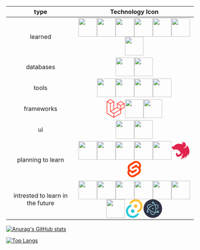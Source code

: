 | type           |                                                        Technology Icon                                                        | 
|:-------------: | :---------------------------------------------------------------------------------------------------------------------------: | 
|    learned     |              <img height="50" src="https://user-images.githubusercontent.com/25181517/192158954-f88b5814-d510-4564-b285-dff7d6400dad.png"><img height="50" src="https://user-images.githubusercontent.com/25181517/183898674-75a4a1b1-f960-4ea9-abcb-637170a00a75.png"><img height="50" src="https://user-images.githubusercontent.com/25181517/117447155-6a868a00-af3d-11eb-9cfe-245df15c9f3f.png"><img height="50" src="https://user-images.githubusercontent.com/25181517/183568594-85e280a7-0d7e-4d1a-9028-c8c2209e073c.png"><img height="50" src="https://user-images.githubusercontent.com/25181517/117201156-9a724800-adec-11eb-9a9d-3cd0f67da4bc.png"><img height="50" src="https://user-images.githubusercontent.com/25181517/183423507-c056a6f9-1ba8-4312-a350-19bcbc5a8697.png"><img height="50" src="https://user-images.githubusercontent.com/25181517/183570228-6a040b9f-3ddf-47a2-a201-743121dac664.png">| 
| databases      |                                                            <img height="50" src="https://user-images.githubusercontent.com/25181517/183896128-ec99105a-ec1a-4d85-b08b-1aa1620b2046.png"><img height="50" src="https://user-images.githubusercontent.com/25181517/182884177-d48a8579-2cd0-447a-b9a6-ffc7cb02560e.png">|
| tools          |                     <img height="50" src="https://user-images.githubusercontent.com/25181517/192108891-d86b6220-e232-423a-bf5f-90903e6887c3.png"><img height="50" src="https://user-images.githubusercontent.com/25181517/192108372-f71d70ac-7ae6-4c0d-8395-51d8870c2ef0.png"><img height="50" src="https://user-images.githubusercontent.com/25181517/117207242-07d5a700-adf4-11eb-975e-be04e62b984b.png"><img height="50" src="https://user-images.githubusercontent.com/25181517/121401671-49102800-c959-11eb-9f6f-74d49a5e1774.png">|
| frameworks     |                                <svg width="50" height="50" viewBox="0 0 50 52" xmlns="http://www.w3.org/2000/svg"><title>Logomark</title><path d="M49.626 11.564a.809.809 0 0 1 .028.209v10.972a.8.8 0 0 1-.402.694l-9.209 5.302V39.25c0 .286-.152.55-.4.694L20.42 51.01c-.044.025-.092.041-.14.058-.018.006-.035.017-.054.022a.805.805 0 0 1-.41 0c-.022-.006-.042-.018-.063-.026-.044-.016-.09-.03-.132-.054L.402 39.944A.801.801 0 0 1 0 39.25V6.334c0-.072.01-.142.028-.21.006-.023.02-.044.028-.067.015-.042.029-.085.051-.124.015-.026.037-.047.055-.071.023-.032.044-.065.071-.093.023-.023.053-.04.079-.06.029-.024.055-.05.088-.069h.001l9.61-5.533a.802.802 0 0 1 .8 0l9.61 5.533h.002c.032.02.059.045.088.068.026.02.055.038.078.06.028.029.048.062.072.094.017.024.04.045.054.071.023.04.036.082.052.124.008.023.022.044.028.068a.809.809 0 0 1 .028.209v20.559l8.008-4.611v-10.51c0-.07.01-.141.028-.208.007-.024.02-.045.028-.068.016-.042.03-.085.052-.124.015-.026.037-.047.054-.071.024-.032.044-.065.072-.093.023-.023.052-.04.078-.06.03-.024.056-.05.088-.069h.001l9.611-5.533a.801.801 0 0 1 .8 0l9.61 5.533c.034.02.06.045.09.068.025.02.054.038.077.06.028.029.048.062.072.094.018.024.04.045.054.071.023.039.036.082.052.124.009.023.022.044.028.068zm-1.574 10.718v-9.124l-3.363 1.936-4.646 2.675v9.124l8.01-4.611zm-9.61 16.505v-9.13l-4.57 2.61-13.05 7.448v9.216l17.62-10.144zM1.602 7.719v31.068L19.22 48.93v-9.214l-9.204-5.209-.003-.002-.004-.002c-.031-.018-.057-.044-.086-.066-.025-.02-.054-.036-.076-.058l-.002-.003c-.026-.025-.044-.056-.066-.084-.02-.027-.044-.05-.06-.078l-.001-.003c-.018-.03-.029-.066-.042-.1-.013-.03-.03-.058-.038-.09v-.001c-.01-.038-.012-.078-.016-.117-.004-.03-.012-.06-.012-.09v-.002-21.481L4.965 9.654 1.602 7.72zm8.81-5.994L2.405 6.334l8.005 4.609 8.006-4.61-8.006-4.608zm4.164 28.764l4.645-2.674V7.719l-3.363 1.936-4.646 2.675v20.096l3.364-1.937zM39.243 7.164l-8.006 4.609 8.006 4.609 8.005-4.61-8.005-4.608zm-.801 10.605l-4.646-2.675-3.363-1.936v9.124l4.645 2.674 3.364 1.937v-9.124zM20.02 38.33l11.743-6.704 5.87-3.35-8-4.606-9.211 5.303-8.395 4.833 7.993 4.524z" fill="#FF2D20" fill-rule="evenodd"/></svg><img height="50" src="https://user-images.githubusercontent.com/25181517/183897015-94a058a6-b86e-4e42-a37f-bf92061753e5.png"><img height="50" src="https://user-images.githubusercontent.com/25181517/183859966-a3462d8d-1bc7-4880-b353-e2cbed900ed6.png">|
|ui              |              <img height="50" src="https://user-images.githubusercontent.com/25181517/202896760-337261ed-ee92-4979-84c4-d4b829c7355d.png"><img height="50" src="https://user-images.githubusercontent.com/25181517/183898054-b3d693d4-dafb-4808-a509-bab54cf5de34.png">|
|planning to learn|            <img height="50" src="https://user-images.githubusercontent.com/25181517/183890598-19a0ac2d-e88a-4005-a8df-1ee36782fde1.png"><img height="50" src="https://user-images.githubusercontent.com/25181517/186150365-da1eccce-6201-487c-8649-45e9e99435fd.png"><img height="50" src="https://user-images.githubusercontent.com/25181517/186150304-1568ffdf-4c62-4bdc-9cf1-8d8efcea7c5b.png"><img height="50" src="https://user-images.githubusercontent.com/25181517/192106073-90fffafe-3562-4ff9-a37e-c77a2da0ff58.png"><img height="50" src="./opengl.png"><svg height="50" viewBox="0 0 264.58333 255.58751" width="50" xmlns="http://www.w3.org/2000/svg"><path d="m153.33845 45.652481c-1.80934 0-3.48944.387729-5.04032.904673 3.29558 2.19706 5.10493 5.104961 6.00963 8.400551.0648.45233.19386.775444.25856 1.227759.0648.387729.12916.775444.12916 1.163171.2586 5.686509-1.48628 6.397323-2.71403 9.757543-1.87398 4.329529-1.35704 8.982133.90466 12.730079.19387.452318.45234.969275.77546 1.421618-2.45558-16.348759 11.17919-18.804304 13.69932-23.90924.19386-4.458761-3.48944-7.431263-6.39731-9.499092-2.77864-1.680104-5.29884-2.197062-7.62513-2.197062zm20.54903 3.683318c-.25858 1.486247-.0647 1.09853-.12913 1.873973-.0647.516945-.0647 1.163157-.12914 1.680102-.12914.516959-.2586 1.033904-.45236 1.550886-.12913.516945-.32309 1.033903-.51694 1.550847-.2586.516983-.45234.969301-.71082 1.486258-.19385.258585-.32309.516945-.51695.775443-.12914.193857-.25858.387715-.38771.581572-.32309.452355-.64621.904673-.96929 1.292387-.38774.387729-.71083.840046-1.16319 1.163171v.0647c-.38771.3231-.77543.710815-1.22775 1.033903-1.35702 1.033902-2.90787 1.809344-4.32952 2.778644-.45231.323088-.90468.581587-1.29238.9693-.45233.323088-.84006.646176-1.22776 1.033903-.45236.387715-.77545.775442-1.16318 1.227784-.32309.387728-.7108.840048-.96927 1.292402-.32312.452317-.6462.904661-.9047 1.35699-.25857.516944-.45233.969299-.71081 1.486245-.19385.516944-.38773.969301-.51695 1.486244-.19386.581586-.3231 1.098544-.45234 1.615514-.0647.258583-.0647.58156-.12914.840045-.0648.258584-.0648.516945-.12913.775443 0 .516944-.0647 1.09853-.0647 1.615475 0 .387727 0 .775441.0647 1.163169 0 .516946.0647 1.033892.19385 1.615476.0647.516944.19384 1.033902.32312 1.550885.19386.516944.3231 1.033902.51694 1.550847.12916.323126.32309.646213.45236.904673l-14.86252-5.75114c-2.52018-.710815-4.9757-1.35699-7.49588-1.938576-1.357-.323087-2.714-.646198-4.07102-.969299-3.87719-.77543-7.81895-1.356991-11.76076-1.744705-.12913 0-.19385-.06471-.32309-.06471-3.8772-.387714-7.68973-.581572-11.5669-.581572-2.84328 0-5.68656.129131-8.465201.323088-3.941798.258584-7.883602.775442-11.825373 1.421617-.969302.129144-1.938602.323125-2.907905.516984-2.003199.387689-3.941771.840044-5.815742 1.292386-.9693.258584-1.938602.516958-2.907903.775419-.96927.387713-1.87394.84007-2.778642 1.227784-.710811.323088-1.421619.646187-2.132431.9693-.129139.06471-.25858.06471-.32309.129144-.64621.323087-1.22779.581547-1.809341.904671-.193861.06471-.323122.129132-.452351.193859-.71081.323089-1.421618.710803-2.003201 1.033902-.45235.193858-.90467.452343-1.292389.646213-.193862.129131-.452353.258572-.581582.323088-.581579.323088-1.16316.646174-1.680111.9693-.581581.323087-1.098532.646175-1.550882.969263-.452318.323125-.904667.581585-1.29239.904672-.06474.06471-.129139.06471-.193861.129145-.387719.258583-.840039.581571-1.227758.904696 0 0-.06473.0647-.12914.129142-.32309.258584-.646212.516947-.969301.775407-.129138.06471-.258581.193857-.38772.258583-.32309.258586-.64618.581586-.969271.84007-.06473.129143-.193859.193858-.258581.258585-.38772.387715-.775441.710802-1.163161 1.09853-.06473 0-.06473.06471-.129139.129131-.38772.3231-.775439.710816-1.163159 1.098543-.06473.06471-.06473.12913-.12914.12913-.32309.323089-.64618.646213-.969301 1.033902-.129137.129143-.32309.258586-.452319.387715-.32309.387728-.710811.775443-1.09853 1.163171-.06473.129132-.19386.193858-.258582.323087-.516952.516983-.969302 1.033928-1.486252 1.550885-.06473.06471-.129138.129128-.193859.193858-1.033931 1.098529-2.132463 2.197059-3.295594 3.166352-1.163159 1.0339-2.390922 2.0032-3.618711 2.84325-1.292392.9047-2.520152 1.68011-3.877173 2.45555-1.292392.71079-2.649412 1.35701-4.071032 1.9386-1.357022.58157-2.778641 1.09854-4.200264 1.55085-2.714041.58157-5.492684 1.68011-7.883605 1.87397-.51695 0-1.098531.12915-1.615482.19385-.581578.12914-1.098529.25859-1.615479.38774-.516951.19384-1.033931.38771-1.550883.58156-.516951.19386-1.033901.45235-1.550852.71083-.45235.32308-.969299.58157-1.421651.90466-.452322.32309-.904672.7108-1.292393 1.09853-.452319.32312-.904669.77545-1.29239 1.16315-.387721.45237-.77544.84008-1.0985304 1.29239-.3230901.51695-.7108108.96931-.9693016 1.48627-.32309.45235-.6461799.96929-.9046707 1.48622-.2585815.58161-.5169498 1.09855-.7108107 1.68014-.1938599.51695-.3877199 1.09852-.5815799 1.68011-.1291382.51694-.2585813 1.0339-.3230898 1.55083 0 .0648-.064719.12916-.064719.19387-.1291392.58161-.1291392 1.35706-.1938608 1.74479-.064719.45232-.1291373.84002-.1291373 1.29238 0 .25858 0 .58155.064719.84003.064719.45236.1291371.84007.2585814 1.22782.1291382.38766.2585815.77539.4523201 1.16312v.0647c.1938599.38775.4523506.77545.7108108 1.16317.2585814.38772.5169804.77544.8400704 1.16317.3230899.32309.7108109.71078 1.0985304 1.03389.3877209.38772.7754421.71081 1.2277611 1.0339 1.550881 1.35703 1.938601 1.80938 3.941806 2.84327.323087.19387.64621.32311 1.03393.51697.06473 0 .129139.0647.193859.0647 0 .12913 0 .19387.06473.32313.06472.51696.193859 1.03389.32309 1.55086.129138.58158.323121 1.09855.516981 1.55087.19386.38773.32309.77543.516951 1.16317.06472.12915.12914.25858.19386.32309.258581.51694.51695.96932.77541 1.42162.323121.45233.64621.90466.969299 1.35703.323092.3877.710813.84004 1.098532 1.22775.387721.38773.775442.71083 1.227793 1.09852 0 0 .06473.0648.129137.0648.387722.32312.77544.64622 1.163162.90466.45232.32311.90467.58157 1.421619.84007.452351.25858.969302.51695 1.486252.71082.387721.19386.84004.32311 1.292392.45234.06473.0648.129138.0648.258582.12916.258581.0648.581548.12912.840039.19384-.193859 3.48945-.258582 6.78504.258583 7.94822.58155 1.29238 3.424821-2.64941 6.268094-7.17277-.387719 4.45875-.646211 9.6929 0 11.24381.710809 1.61545 4.587982-3.42487 7.948203-8.98215 45.815262-10.59757 87.62418 21.066 92.01829 65.78273-.84006-6.97892-9.43446-10.85608-13.37623-9.88677-1.93861 4.78183-5.2342 10.92068-10.53299 14.73324.45233-4.2649.25856-8.65901-.64619-12.92392-1.42165 5.94501-4.2003 11.50232-8.01287 16.28415-6.138857.45232-12.277729-2.52019-15.50872-6.97891-.258582-.19388-.323091-.58159-.516951-.84006-.193862-.45238-.387719-.90467-.516951-1.35703-.193859-.45232-.323089-.90467-.387719-1.35699-.06473-.45236-.06473-.90469-.06473-1.42163 0-.32312 0-.6462 0-.96928.06473-.45238.19386-.90471.323091-1.35705.129138-.45232.25858-.90467.45235-1.35701.258582-.45231.45232-.90466.775441-1.35698 1.09853-3.10178 1.09853-5.62192-.90467-7.10816-.387721-.25858-.775441-.45236-1.227791-.64622-.258584-.0647-.581582-.19386-.84004-.25857-.193861-.0647-.32309-.12916-.516951-.19387-.452351-.12914-.904702-.25859-1.357022-.32309-.45235-.12913-.90467-.19386-1.35702-.19386-.452321-.0648-.969303-.12914-1.421622-.12914-.323089 0-.64621.0647-.969301.0647-.516949 0-.969299.0648-1.421621.19386-.45235.0648-.904669.12913-1.357019.25856-.452322.12915-.904673.25859-1.357023.45238-.452319.19385-.840041.38771-1.292389.58157-.38769.19387-.775412.45232-1.227761.64618-15.056371 9.82217-6.074235 32.82674 4.200264 39.48256-3.877175.71081-7.818947 1.5509-8.917479 2.39092-.06473.0647-.129138.12915-.129138.12915 2.778642 1.68009 5.686516 3.10173 8.723616 4.32949 4.135665 1.35702 8.529786 2.58479 10.468387 3.10176v.0647c5.363424 1.09854 10.79148 1.48626 16.284139 1.16317 28.62649-2.00321 52.0834-23.78003 56.3483-52.47111.12914.58159.25858 1.09852.38772 1.68012.19387 1.16312.45232 2.3909.58155 3.61867v.0648c.12914.58158.19386 1.16315.25858 1.6801v.25859c.0648.58157.12915 1.16316.12915 1.6801.0647.71082.12914 1.42162.12914 2.13247v1.0339c0 .32312.0647.7108.0647 1.03392 0 .38773-.0647.77542-.0647 1.16314v.90467c0 .45236-.0648.84006-.0648 1.2924 0 .25856 0 .51696-.0647.84006 0 .45236-.0647.90466-.0647 1.42162-.0648.19386-.0648.38772-.0648.58159-.0647.51696-.12914.9693-.19387 1.48626 0 .19387 0 .38771-.0647.58159-.0648.64617-.19385 1.22777-.25855 1.87394v.0648.0647c-.12914.58157-.2586 1.22776-.38775 1.80933v.19387c-.12912.58156-.25858 1.16316-.3877 1.74471 0 .0648-.0647.19387-.0647.25856-.12916.5816-.2586 1.16317-.45232 1.74478v.19384c-.19386.64617-.38773 1.22776-.51698 1.80934-.0647.0647-.0647.12914-.0647.12914-.19387.64621-.38771 1.29239-.58155 1.93858-.25858.64621-.45234 1.22778-.71081 1.87398-.25857.6462-.45236 1.2924-.71083 1.87396-.25859.64622-.51697 1.2278-.77543 1.87397h-.0648c-.2586.58157-.51699 1.22779-.8401 1.80938-.0647.19383-.12912.32309-.19384.4523-.0647.0648-.0647.12914-.12914.19388-4.20026 8.46514-10.40377 15.89639-18.15809 21.71217-.51695.32309-1.03392.71082-1.55086 1.09852-.12915.12915-.32312.19388-.45235.32309-.45235.3231-.90468.64618-1.42161.96931l.19385.38772h.0647c.90466-.12913 1.80934-.25858 2.71402-.38772h.0647c1.68012-.25858 3.36023-.58158 5.04035-.90467.45231-.0648.9693-.19385 1.42161-.32312.32309-.0648.58158-.12913.90467-.19386.45235-.0648.90468-.19386 1.35704-.25857.3877-.12914.77543-.19388 1.16314-.3231 6.46195-1.55089 12.73007-3.68335 18.73965-6.20349-10.27448 14.02243-24.03847 25.33087-40.12874 32.76212 7.43127-.51696 14.86251-1.74472 22.03528-3.81254 26.0417-7.68977 47.94772-25.20165 61.06549-48.7878-2.6494 14.92714-8.5944 29.14344-17.38265 41.55041 6.26809-4.13569 12.01923-8.91753 17.25342-14.34557 14.47478-15.12097 23.97388-34.31296 27.20483-54.92665 2.19708 10.2099 2.84328 20.74293 1.87398 31.14666 46.65534-65.07192 3.87717-132.53476-14.02244-150.305141-.0648-.129133-.12914-.193858-.12914-.323089-.0648.0647-.0648.0647-.0648.129144 0-.06471 0-.06471-.0647-.129144 0 .775442-.0647 1.550848-.12914 2.326291-.19387 1.48625-.38771 2.907879-.64621 4.329529-.32308 1.42162-.71081 2.84322-1.09854 4.26488-.45232 1.35699-.96925 2.77862-1.55085 4.13565-.58158 1.29237-1.22778 2.64939-1.93859 3.9418-.71082 1.22778-1.48625 2.52016-2.32629 3.6833-.84006 1.2278-1.74474 2.39093-2.64943 3.48944-.96931 1.16318-2.00319 2.1971-3.03712 3.23101-.64618.58158-1.22775 1.09853-1.87398 1.61546-.51694.45236-.96927.84009-1.48625 1.29239-1.16314.90468-2.32629 1.74474-3.61867 2.52019-1.22778.77542-2.52014 1.55086-3.81254 2.19707-1.35702.64619-2.71404 1.22776-4.07104 1.80935-1.35702.51693-2.77864.96928-4.20031 1.35701-1.42161.3877-2.90785.71081-4.32949.96928-1.48623.25858-2.97249.38771-4.39412.51697-1.03392.0647-2.06782.12915-3.10175.12915-1.48626 0-2.97248-.12915-4.39412-.25858-1.48624-.12914-2.97251-.32314-4.39413-.64623-1.48625-.25858-2.9079-.64621-4.32953-1.09851h-.0647c1.42163-.12914 2.84327-.2586 4.26492-.51697 1.48622-.25858 2.90785-.58156 4.3295-.96931 1.42162-.38771 2.84325-.84006 4.20026-1.357 1.42162-.51696 2.77865-1.16313 4.07105-1.80936 1.357-.64621 2.58478-1.357 3.87716-2.13244 1.22776-.84005 2.45554-1.68009 3.61869-2.58479 1.16316-.90466 2.26167-1.87394 3.29562-2.90786 1.09853-.96932 2.06781-2.06784 3.03711-3.16638.96927-1.16312 1.87396-2.32628 2.71402-3.48944.12915-.19387.25859-.45232.38774-.64619.64617-1.03392 1.29235-2.06783 1.87392-3.10176.71083-1.29239 1.35704-2.58479 1.9386-3.94177.58159-1.35702 1.09855-2.71405 1.55089-4.13566.45232-1.35703.77542-2.77864 1.09853-4.200258.25859-1.486258.51694-2.90791.64619-4.329528.12914-1.486244.25857-2.972503.25857-4.394119 0-1.033928-.0648-2.06783-.12912-3.101733-.12915-1.486246-.32311-2.9079-.51696-4.329519-.25859-1.486257-.58157-2.907873-.96931-4.329529-.45231-1.356991-.90467-2.778634-1.42161-4.135623-.51699-1.357028-1.16315-2.714042-1.80938-4.006443-.71081-1.292388-1.42161-2.584776-2.19704-3.812536-.84005-1.22776-1.68013-2.390917-2.5848-3.554087-.96927-1.098531-1.93857-2.19706-2.97251-3.29559-.51694-.516947-1.09853-1.098532-1.6801-1.615476-2.90787-2.2617-5.945-4.394159-8.9821-6.332732-.45233-.258574-.84005-.452342-1.2924-.646212-2.13246-1.356992-4.13566-2.067831-6.13885-2.714007z" fill="#e0234e" fill-rule="evenodd" transform="translate(0 -41.412487)"/></svg><svg xmlns="http://www.w3.org/2000/svg" width="50" height="50" viewBox="0 0 107 128"><title>svelte-logo</title><path d="M94.1566,22.8189c-10.4-14.8851-30.94-19.2971-45.7914-9.8348L22.2825,29.6078A29.9234,29.9234,0,0,0,8.7639,49.6506a31.5136,31.5136,0,0,0,3.1076,20.2318A30.0061,30.0061,0,0,0,7.3953,81.0653a31.8886,31.8886,0,0,0,5.4473,24.1157c10.4022,14.8865,30.9423,19.2966,45.7914,9.8348L84.7167,98.3921A29.9177,29.9177,0,0,0,98.2353,78.3493,31.5263,31.5263,0,0,0,95.13,58.117a30,30,0,0,0,4.4743-11.1824,31.88,31.88,0,0,0-5.4473-24.1157" style="fill:#ff3e00"/><path d="M45.8171,106.5815A20.7182,20.7182,0,0,1,23.58,98.3389a19.1739,19.1739,0,0,1-3.2766-14.5025,18.1886,18.1886,0,0,1,.6233-2.4357l.4912-1.4978,1.3363.9815a33.6443,33.6443,0,0,0,10.203,5.0978l.9694.2941-.0893.9675a5.8474,5.8474,0,0,0,1.052,3.8781,6.2389,6.2389,0,0,0,6.6952,2.485,5.7449,5.7449,0,0,0,1.6021-.7041L69.27,76.281a5.4306,5.4306,0,0,0,2.4506-3.631,5.7948,5.7948,0,0,0-.9875-4.3712,6.2436,6.2436,0,0,0-6.6978-2.4864,5.7427,5.7427,0,0,0-1.6.7036l-9.9532,6.3449a19.0329,19.0329,0,0,1-5.2965,2.3259,20.7181,20.7181,0,0,1-22.2368-8.2427,19.1725,19.1725,0,0,1-3.2766-14.5024,17.9885,17.9885,0,0,1,8.13-12.0513L55.8833,23.7472a19.0038,19.0038,0,0,1,5.3-2.3287A20.7182,20.7182,0,0,1,83.42,29.6611a19.1739,19.1739,0,0,1,3.2766,14.5025,18.4,18.4,0,0,1-.6233,2.4357l-.4912,1.4978-1.3356-.98a33.6175,33.6175,0,0,0-10.2037-5.1l-.9694-.2942.0893-.9675a5.8588,5.8588,0,0,0-1.052-3.878,6.2389,6.2389,0,0,0-6.6952-2.485,5.7449,5.7449,0,0,0-1.6021.7041L37.73,51.719a5.4218,5.4218,0,0,0-2.4487,3.63,5.7862,5.7862,0,0,0,.9856,4.3717,6.2437,6.2437,0,0,0,6.6978,2.4864,5.7652,5.7652,0,0,0,1.602-.7041l9.9519-6.3425a18.978,18.978,0,0,1,5.2959-2.3278,20.7181,20.7181,0,0,1,22.2368,8.2427,19.1725,19.1725,0,0,1,3.2766,14.5024,17.9977,17.9977,0,0,1-8.13,12.0532L51.1167,104.2528a19.0038,19.0038,0,0,1-5.3,2.3287" style="fill:#fff"/></svg>|
|intrested to learn in the future|          <img height="50" src="https://user-images.githubusercontent.com/25181517/188324036-d704ac9a-6e61-4722-b978-254b25b61bed.png"><img height="50" src="https://user-images.githubusercontent.com/25181517/189715289-df3ee512-6eca-463f-a0f4-c10d94a06b2f.png"><img height="50" src="https://user-images.githubusercontent.com/25181517/192599922-3a8ceb1c-ff1d-40bc-b73c-99ea1182d8ad.png"><img height="50" src="https://user-images.githubusercontent.com/25181517/187955005-f4ca6f1a-e727-497b-b81b-93fb9726268e.png"><img height="50" src="https://user-images.githubusercontent.com/25181517/192107856-aa92c8b1-b615-47c3-9141-ed0d29a90239.png"><img height="50" src="https://user-images.githubusercontent.com/25181517/192158956-48192682-23d5-4bfc-9dfb-6511ade346bc.png"><img height="50" src="https://user-images.githubusercontent.com/25181517/189716855-2c69ca7a-5149-4647-936d-780610911353.png"><svg width="50" height="50" viewBox="0 0 256 289" version="1.1" xmlns="http://www.w3.org/2000/svg" xmlns:xlink="http://www.w3.org/1999/xlink" preserveAspectRatio="xMidYMid"><g><path d="M178.496537,104.930808 C178.496537,120.084789 166.211808,132.369518 151.057827,132.369518 C135.903846,132.369518 123.619117,120.084789 123.619117,104.930808 C123.619117,89.7768271 135.903846,77.4920982 151.057827,77.4920982 C166.211808,77.4920982 178.496537,89.7768271 178.496537,104.930808 L178.496537,104.930808 Z" fill="#FFC131"></path><circle fill="#24C8DB" transform="translate(104.910905, 183.505296) rotate(180.000000) translate(-104.910905, -183.505296) " cx="104.910905" cy="183.505296" r="27.43871"></circle><path d="M207.930789,192.859402 C196.903242,199.988468 184.633759,204.980878 171.761581,207.576528 C175.492052,196.940829 176.729513,185.590328 175.378501,174.400633 C205.331921,163.929437 225.19973,135.436855 224.670689,103.710314 C224.141649,71.9837732 203.334922,44.1694396 173.049037,34.7027353 C142.763153,25.2360309 109.81978,36.2492602 91.3162718,62.0266434 C77.3552077,63.5974626 63.76947,67.5634855 51.1559781,73.7504559 C64.8599422,29.5355208 105.956668,-0.445123293 152.244425,0.00500014704 C198.532183,0.455123587 239.038101,31.2293093 251.879622,75.7023849 C264.721143,120.17546 246.854085,167.804739 207.930789,192.859402 L207.930789,192.859402 Z M52.4031922,92.8328315 L78.0958024,95.9508667 C78.6785818,90.9892674 79.7651054,86.0999113 81.3385591,81.3584618 C71.1758781,83.7210695 61.4231351,87.5885365 52.4031922,92.8328315 L52.4031922,92.8328315 Z" fill="#FFC131"></path><path d="M47.9132215,95.5767025 C59.0070613,88.3748885 71.3642836,83.3388972 84.3318729,80.7348548 C80.4092975,91.3689001 79.0006191,102.766389 80.2160664,114.035471 C50.3687066,124.653897 30.6674546,153.183397 31.3099018,184.856778 C31.9523489,216.53016 52.7942769,244.237302 83.0476678,253.636674 C113.301059,263.036046 146.174554,252.017653 164.65246,226.284739 C178.605962,224.753189 192.191364,220.829455 204.812754,214.685648 C191.075002,258.852536 149.999038,288.783905 103.747182,288.330443 C57.4953265,287.87698 17.0141083,257.146007 4.14495666,212.71826 C-8.72419499,168.290513 9.06449061,120.680804 47.9132215,95.5767025 L47.9132215,95.5767025 Z M203.440819,195.603273 L202.941933,195.852715 L203.440819,195.603273 Z" fill="#24C8DB"></path> </g></svg><svg width="50" height="50" viewBox="0 0 128 128" fill="none" xmlns="http://www.w3.org/2000/svg"><circle cx="64" cy="64" r="64" fill="#2F3242"/><path d="M51.3954 39.5028C52.3733 39.6812 53.3108 39.033 53.4892 38.055C53.6676 37.0771 53.0194 36.1396 52.0414 35.9612L51.3954 39.5028ZM28.6153 43.5751L30.1748 44.4741L30.1748 44.4741L28.6153 43.5751ZM28.9393 60.9358C29.4332 61.7985 30.5329 62.0976 31.3957 61.6037C32.2585 61.1098 32.5575 60.0101 32.0636 59.1473L28.9393 60.9358ZM37.6935 66.7457C37.025 66.01 35.8866 65.9554 35.1508 66.6239C34.415 67.2924 34.3605 68.4308 35.029 69.1666L37.6935 66.7457ZM53.7489 81.7014L52.8478 83.2597L53.7489 81.7014ZM96.9206 89.515C97.7416 88.9544 97.9526 87.8344 97.3919 87.0135C96.8313 86.1925 95.7113 85.9815 94.8904 86.5422L96.9206 89.515ZM52.0414 35.9612C46.4712 34.9451 41.2848 34.8966 36.9738 35.9376C32.6548 36.9806 29.0841 39.1576 27.0559 42.6762L30.1748 44.4741C31.5693 42.0549 34.1448 40.3243 37.8188 39.4371C41.5009 38.5479 46.1547 38.5468 51.3954 39.5028L52.0414 35.9612ZM27.0559 42.6762C24.043 47.9029 25.2781 54.5399 28.9393 60.9358L32.0636 59.1473C28.6579 53.1977 28.1088 48.0581 30.1748 44.4741L27.0559 42.6762ZM35.029 69.1666C39.6385 74.24 45.7158 79.1355 52.8478 83.2597L54.6499 80.1432C47.8081 76.1868 42.0298 71.5185 37.6935 66.7457L35.029 69.1666ZM52.8478 83.2597C61.344 88.1726 70.0465 91.2445 77.7351 92.3608C85.359 93.4677 92.2744 92.6881 96.9206 89.515L94.8904 86.5422C91.3255 88.9767 85.4902 89.849 78.2524 88.7982C71.0793 87.7567 62.809 84.8612 54.6499 80.1432L52.8478 83.2597ZM105.359 84.9077C105.359 81.4337 102.546 78.6127 99.071 78.6127V82.2127C100.553 82.2127 101.759 83.4166 101.759 84.9077H105.359ZM99.071 78.6127C95.5956 78.6127 92.7831 81.4337 92.7831 84.9077H96.3831C96.3831 83.4166 97.5892 82.2127 99.071 82.2127V78.6127ZM92.7831 84.9077C92.7831 88.3817 95.5956 91.2027 99.071 91.2027V87.6027C97.5892 87.6027 96.3831 86.3988 96.3831 84.9077H92.7831ZM99.071 91.2027C102.546 91.2027 105.359 88.3817 105.359 84.9077H101.759C101.759 86.3988 100.553 87.6027 99.071 87.6027V91.2027Z" fill="#A2ECFB"/><path d="M91.4873 65.382C90.8456 66.1412 90.9409 67.2769 91.7002 67.9186C92.4594 68.5603 93.5951 68.465 94.2368 67.7058L91.4873 65.382ZM99.3169 43.6354L97.7574 44.5344L99.3169 43.6354ZM84.507 35.2412C83.513 35.2282 82.6967 36.0236 82.6838 37.0176C82.6708 38.0116 83.4661 38.8279 84.4602 38.8409L84.507 35.2412ZM74.9407 39.8801C75.9127 39.6716 76.5315 38.7145 76.323 37.7425C76.1144 36.7706 75.1573 36.1517 74.1854 36.3603L74.9407 39.8801ZM53.7836 46.3728L54.6847 47.931L53.7836 46.3728ZM25.5491 80.9047C25.6932 81.8883 26.6074 82.5688 27.5911 82.4247C28.5747 82.2806 29.2552 81.3664 29.1111 80.3828L25.5491 80.9047ZM94.2368 67.7058C97.8838 63.3907 100.505 58.927 101.752 54.678C103.001 50.4213 102.9 46.2472 100.876 42.7365L97.7574 44.5344C99.1494 46.9491 99.3603 50.0419 98.2974 53.6644C97.2323 57.2945 94.9184 61.3223 91.4873 65.382L94.2368 67.7058ZM100.876 42.7365C97.9119 37.5938 91.7082 35.335 84.507 35.2412L84.4602 38.8409C91.1328 38.9278 95.7262 41.0106 97.7574 44.5344L100.876 42.7365ZM74.1854 36.3603C67.4362 37.8086 60.0878 40.648 52.8826 44.8146L54.6847 47.931C61.5972 43.9338 68.5948 41.2419 74.9407 39.8801L74.1854 36.3603ZM52.8826 44.8146C44.1366 49.872 36.9669 56.0954 32.1491 62.3927C27.3774 68.63 24.7148 75.2115 25.5491 80.9047L29.1111 80.3828C28.4839 76.1026 30.4747 70.5062 35.0084 64.5802C39.496 58.7143 46.2839 52.7889 54.6847 47.931L52.8826 44.8146Z" fill="#A2ECFB"/><path d="M49.0825 87.2295C48.7478 86.2934 47.7176 85.8059 46.7816 86.1406C45.8455 86.4753 45.358 87.5055 45.6927 88.4416L49.0825 87.2295ZM78.5635 96.4256C79.075 95.5732 78.7988 94.4675 77.9464 93.9559C77.0941 93.4443 75.9884 93.7205 75.4768 94.5729L78.5635 96.4256ZM79.5703 85.1795C79.2738 86.1284 79.8027 87.1379 80.7516 87.4344C81.7004 87.7308 82.71 87.2019 83.0064 86.2531L79.5703 85.1795ZM84.3832 64.0673H82.5832H84.3832ZM69.156 22.5301C68.2477 22.1261 67.1838 22.535 66.7799 23.4433C66.3759 24.3517 66.7848 25.4155 67.6931 25.8194L69.156 22.5301ZM45.6927 88.4416C47.5994 93.7741 50.1496 98.2905 53.2032 101.505C56.2623 104.724 59.9279 106.731 63.9835 106.731V103.131C61.1984 103.131 58.4165 101.765 55.8131 99.0249C53.2042 96.279 50.8768 92.2477 49.0825 87.2295L45.6927 88.4416ZM63.9835 106.731C69.8694 106.731 74.8921 102.542 78.5635 96.4256L75.4768 94.5729C72.0781 100.235 68.0122 103.131 63.9835 103.131V106.731ZM83.0064 86.2531C85.0269 79.7864 86.1832 72.1831 86.1832 64.0673H82.5832C82.5832 71.8536 81.4723 79.0919 79.5703 85.1795L83.0064 86.2531ZM86.1832 64.0673C86.1832 54.1144 84.4439 44.922 81.4961 37.6502C78.5748 30.4436 74.3436 24.8371 69.156 22.5301L67.6931 25.8194C71.6364 27.5731 75.3846 32.1564 78.1598 39.0026C80.9086 45.7836 82.5832 54.507 82.5832 64.0673H86.1832Z" fill="#A2ECFB"/><path fill-rule="evenodd" clip-rule="evenodd" d="M103.559 84.9077C103.559 82.4252 101.55 80.4127 99.071 80.4127C96.5924 80.4127 94.5831 82.4252 94.5831 84.9077C94.5831 87.3902 96.5924 89.4027 99.071 89.4027C101.55 89.4027 103.559 87.3902 103.559 84.9077V84.9077Z" stroke="#A2ECFB" stroke-width="3.6" stroke-linecap="round"/><path fill-rule="evenodd" clip-rule="evenodd" d="M28.8143 89.4027C31.2929 89.4027 33.3023 87.3902 33.3023 84.9077C33.3023 82.4252 31.2929 80.4127 28.8143 80.4127C26.3357 80.4127 24.3264 82.4252 24.3264 84.9077C24.3264 87.3902 26.3357 89.4027 28.8143 89.4027V89.4027V89.4027Z" stroke="#A2ECFB" stroke-width="3.6" stroke-linecap="round"/><ellipse cx="63.9835" cy="23.2036" rx="4.48794" ry="4.495" stroke="#A2ECFB" stroke-width="3.6" stroke-linecap="round"/><path fill-rule="evenodd" clip-rule="evenodd" d="M64.8501 68.0857C62.6341 68.5652 60.451 67.1547 59.9713 64.9353C59.4934 62.7159 60.9007 60.5293 63.1167 60.0489C65.3326 59.5693 67.5157 60.9798 67.9954 63.1992C68.4742 65.4186 67.066 67.6052 64.8501 68.0857Z" fill="#A2ECFB"/></svg>|








<!-- ![Anurag's GitHub stats](https://github-readme-stats.vercel.app/api?username=/ilyes-guy&show_icons=true&theme=radical) -->
[![Anurag's GitHub stats](https://github-readme-stats.vercel.app/api?username=ilyes-guy&show_icons=true&theme=radical&count_private=true)](https://github.com/anuraghazra/github-readme-stats)


[![Top Langs](https://github-readme-stats.vercel.app/api/top-langs/?username=ilyes-guy&count_private=true)](https://github.com/anuraghazra/github-readme-stats)
